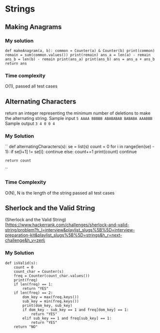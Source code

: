 # Strings

## Making Anagrams


### My solution
``
 def makeAnagram(a, b):
     common = Counter(a) & Counter(b)
     print(common)
     remain = sum(common.values())
     print(remain)
     ans_a = len(a) - remain
     ans_b = len(b) - remain
     print(ans_a)
     print(ans_b)
     ans = ans_a + ans_b
     return ans
``     
### Time complexity
O(1), passed all test cases


## Alternating Characters
 return an integer representing the minimum number of deletions to make the alternating string.
Sample input
`
5
AAAA
BBBBB
ABABABAB
BABABA
AAABBB
`
Sample output
`
3
4
0
0
4
`
### My Solution
``
def alternatingCharacters(s):
    se = list(s)
    count = 0
    for i in range(len(se) - 1):
        if se[i+1] != se[i]:
            continue
        else:
            count+=1
            print(count)
            continue
    
    return count
``
### Time Complexity
O(N), N is the length of the string
passed all test cases


## Sherlock and the Valid String
(Sherlock and the Valid String)[https://www.hackerrank.com/challenges/sherlock-and-valid-string/problem?h_l=interview&playlist_slugs%5B%5D=interview-preparation-kit&playlist_slugs%5B%5D=strings&h_r=next-challenge&h_v=zen\

### My Solution

```
def isValid(s):
    count = 0
    count_char = Counter(s)
    freq = Counter(count_char.values())
    print(freq)
    if len(freq) == 1:
        return "YES"
    if len(freq) == 2:
        dom_key = max(freq.keys())
        sub_key = min(freq.keys())
        print(dom_key, sub_key)
        if dom_key - sub_key == 1 and freq[dom_key] == 1:
            return "YES"
        elif sub_key == 1 and freq[sub_key] == 1: 
            return "YES"
    return "NO"

```
